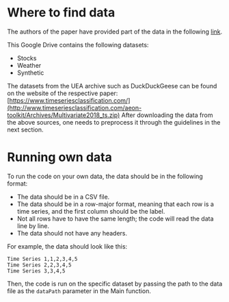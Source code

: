 # Where to find data
The authors of the paper have provided part of the data in the following [link](https://drive.google.com/drive/folders/1Qw0x0p-vLFlmvGln30SmpAQf1CAQUado?usp=drive_link).

This Google Drive contains the following datasets:
- Stocks
- Weather
- Synthetic

The datasets from the UEA archive such as DuckDuckGeese can be found on the website of the respective paper: [https://www.timeseriesclassification.com/](http://www.timeseriesclassification.com/aeon-toolkit/Archives/Multivariate2018_ts.zip)
After downloading the data from the above sources, one needs to preprocess it through the guidelines in the next section.

# Running own data
To run the code on your own data, the data should be in the following format:
- The data should be in a CSV file.
- The data should be in a row-major format, meaning that each row is a time series, and the first column should be the label.
- Not all rows have to have the same length; the code will read the data line by line.
- The data should not have any headers.

For example, the data should look like this:
```
Time Series 1,1,2,3,4,5
Time Series 2,2,3,4,5
Time Series 3,3,4,5
```

Then, the code is run on the specific dataset by passing the path to the data file as the `dataPath` parameter in the Main function.
